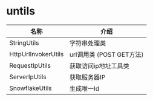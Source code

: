 # untils
名称|介绍
---|---
StringUtils | 字符串处理类
HttpUrlInvokerUtils | url调用类 (POST GET方法)
RequestIpUtils | 获取访问ip地址工具类
ServerIpUtils  | 获取服务器IP
SnowflakeUtils | 生成唯一Id